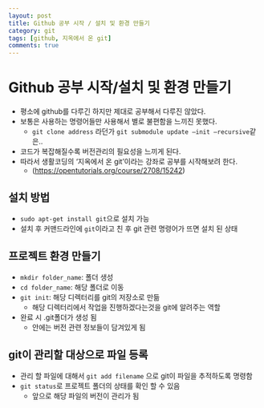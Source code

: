 ```yaml
---
layout: post
title: Github 공부 시작 / 설치 및 환경 만들기 
category: git
tags: [github, 지옥에서 온 git]
comments: true
---
```


# Github 공부 시작/설치 및 환경 만들기

- 평소에 github를 다루긴 하지만 제대로 공부해서 다루진 않았다.
- 보통은 사용하는 명령어들만 사용해서 별로 불편함을 느끼진 못했다.
  - `git clone address` 라던가 `git submodule update —init —recursive`같은..
- 코드가 복잡해질수록 버전관리의 필요성을 느끼게 된다.
- 따라서 생활코딩의 ‘지옥에서 온 git’이라는 강좌로 공부를 시작해보려 한다.
  - (https://opentutorials.org/course/2708/15242)

## 설치 방법
- `sudo apt-get install git`으로 설치 가능
- 설치 후 커맨드라인에 `git`이라고 친 후 git 관련 명령어가 뜨면 설치 된 상태

## 프로젝트 환경 만들기
- `mkdir folder_name`: 폴더 생성
- `cd folder_name`: 해당 폴더로 이동
- `git init`: 해당 디렉터리를 git의 저장소로 만듦
	- 해당 디렉터리에서 작업을 진행하겠다는것을 git에 알려주는 역할
- 완료 시 .git폴더가 생성 됨
	-  안에는 버전 관련 정보들이 담겨있게 됨

## git이 관리할 대상으로 파일 등록
- 관리 할 파일에 대해서 `git add filename` 으로 git이 파일을 추적하도록 명령함
- `git status`로 프로젝트 폴더의 상태를 확인 할 수 있음
	- 앞으로 해당 파일의 버전이 관리가 됨
